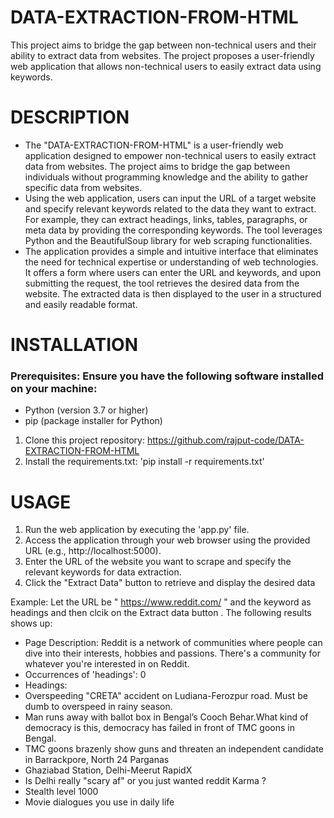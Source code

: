 # DATA-EXTRACTION-FROM-HTML
This project aims to bridge the gap between non-technical users and their ability to extract data from websites. The project proposes a user-friendly web application that allows non-technical users to easily extract data using keywords.
# DESCRIPTION
* The "DATA-EXTRACTION-FROM-HTML" is a user-friendly web application designed to empower non-technical users to easily extract data from websites. The project aims to bridge the gap between individuals without programming knowledge and the ability to gather specific data from websites.
* Using the web application, users can input the URL of a target website and specify relevant keywords related to the data they want to extract. For example, they can extract headings, links, tables, paragraphs, or meta data by providing the corresponding keywords. The tool leverages Python and the BeautifulSoup library for web scraping functionalities.
* The application provides a simple and intuitive interface that eliminates the need for technical expertise or understanding of web technologies. It offers a form where users can enter the URL and keywords, and upon submitting the request, the tool retrieves the desired data from the website. The extracted data is then displayed to the user in a structured and easily readable format.

# INSTALLATION
### Prerequisites: Ensure you have the following software installed on your machine:
* Python (version 3.7 or higher)
* pip (package installer for Python)
  
1. Clone this project repository: https://github.com/rajput-code/DATA-EXTRACTION-FROM-HTML
2. Install the requirements.txt: 'pip install -r requirements.txt'

# USAGE
1. Run the web application by executing the 'app.py' file.
2. Access the application through your web browser using the provided URL (e.g., http://localhost:5000).
3. Enter the URL of the website you want to scrape and specify the relevant keywords for data extraction.
4. Click the "Extract Data" button to retrieve and display the desired data

Example: Let the URL be " https://www.reddit.com/ " and the keyword as headings and then clcik on the Extract data button . The following results shows up:
* Page Description: Reddit is a network of communities where people can dive into their interests, hobbies and passions. There's a community for whatever you're interested in on Reddit.
* Occurrences of 'headings': 0
* Headings:
* Overspeeding "CRETA" accident on Ludiana-Ferozpur road. Must be dumb to overspeed in rainy season.
* Man runs away with ballot box in Bengal’s Cooch Behar.What kind of democracy is this, democracy has failed in front of TMC goons in Bengal.
* TMC goons brazenly show guns and threaten an independent candidate in Barrackpore, North 24 Parganas
* Ghaziabad Station, Delhi-Meerut RapidX
* Is Delhi really "scary af" or you just wanted reddit Karma ?
* Stealth level 1000
* Movie dialogues you use in daily life

